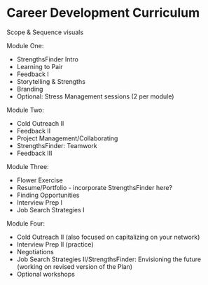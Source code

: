 # Career Development Curriculum

Scope & Sequence visuals

Module One:

* StrengthsFinder Intro
* Learning to Pair
* Feedback I
* Storytelling & Strengths
* Branding
* Optional: Stress Management sessions (2 per module)

Module Two:

* Cold Outreach II
* Feedback II
* Project Management/Collaborating
* StrengthsFinder: Teamwork
* Feedback III

Module Three:

* Flower Exercise
* Resume/Portfolio - incorporate StrengthsFinder here?
* Finding Opportunities
* Interview Prep I
* Job Search Strategies I

Module Four:

* Cold Outreach II (also focused on capitalizing on your network)
* Interview Prep II (practice)
* Negotiations
* Job Search Strategies II/StrengthsFinder: Envisioning the future (working on revised version of the Plan)
* Optional workshops
